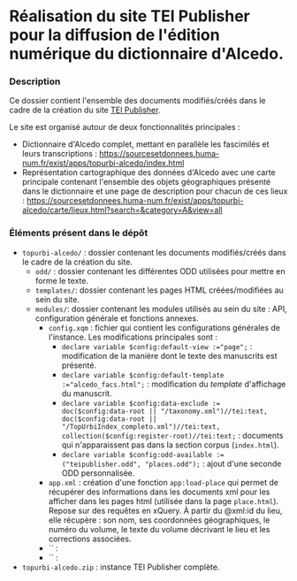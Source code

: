 # Réalisation du site TEI Publisher pour la diffusion de l'édition numérique du dictionnaire d'Alcedo.

### Description
Ce dossier contient l'ensemble des documents modifiés/créés dans le cadre de la création du site [TEI Publisher](https://teipublisher.com/exist/apps/tei-publisher-home/index.html).

Le site est organisé autour de deux fonctionnalités principales : 
- Dictionnaire d'Alcedo complet, mettant en parallèle les fascimilés et leurs transcriptions : https://sourcesetdonnees.huma-num.fr/exist/apps/topurbi-alcedo/index.html
- Représentation cartographique des données d'Alcedo avec une carte principale contenant l'ensemble des objets géographiques présenté dans le dictionnaire et une page de description pour chacun de ces lieux : https://sourcesetdonnees.huma-num.fr/exist/apps/topurbi-alcedo/carte/lieux.html?search=&category=A&view=all

### Éléments présent dans le dépôt
- `topurbi-alcedo/` : dossier contenant les documents modifiés/créés dans le cadre de la création du site.
    - `odd/` : dossier contenant les différentes ODD utilisées pour mettre en forme le texte.
    - `templates/`: dossier contenant les pages HTML créées/modifiées au sein du site.
    - `modules/`: dossier contenant les modules utilisés au sein du site : API, configuration générale et fonctions annexes.
        - `config.xqm` : fichier qui contient les configurations générales de l'instance. Les modifications principales sont : 
            - `declare variable $config:default-view :="page";` : modification de la manière dont le texte des manuscrits est présenté.
            - `declare variable $config:default-template :="alcedo_facs.html";` : modification du _template_ d'affichage du manuscrit.
            - `declare variable $config:data-exclude := doc($config:data-root || "/taxonomy.xml")//tei:text, doc($config:data-root || "/TopUrbiIndex_completo.xml")//tei:text, collection($config:register-root)//tei:text;` : documents qui n'apparaissent pas dans la section corpus (`index.html`).
            - `declare variable $config:odd-available :=("teipublisher.odd", "places.odd");` : ajout d'une seconde ODD personnalisée.
        - `app.xml` : création d'une fonction `app:load-place` qui permet de récupérer des informations dans les documents xml pour les afficher dans les pages html (utilisée dans la page `place.html`). Repose sur des requêtes en xQuery. À partir du @xml:id du lieu, elle récupère : son nom, ses coordonnées géographiques, le numéro du volume, le texte du volume décrivant le lieu et les corrections associées.
        - `` : 
        - `` : 
- `topurbi-alcedo.zip` : instance TEI Publisher complète.